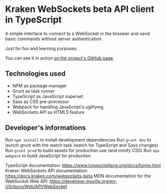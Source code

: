 # Kraken WebSockets beta API client in TypeScript
A simple interface to connect to a WebSocket in the broswer and send basic commands without server authentication.

Just for fun and learning purposes.

You can see it in action [on the project's GitHub page](https://picleb.github.io/KrakenWebSocketsClientTS/public).

## Technologies used
- NPM as package manager
- Grunt as task runner
- TypeScript as JavaScript superset
- Sass as CSS pre-processor
- Webpack for handling JavaScript's uglifying.
- WebSockets API as HTML5 feature

## Developer's informations
Run `npm install` to install development dependencies
Run `grunt dev` to launch grunt with the watch task (watch for TypeScript and Sass changes)
Run `grunt prod` to build assets for production use (and minify CSS)
Run `npx webpack` to build JavaScript for production

TypeScript documentation: https://www.typescriptlang.org/docs/home.html
Kraken WebSockets API documentation: https://docs.kraken.com/websockets-beta
MDN documentation for the WebSocket Web API: https://developer.mozilla.org/en-US/docs/Web/API/WebSocket
